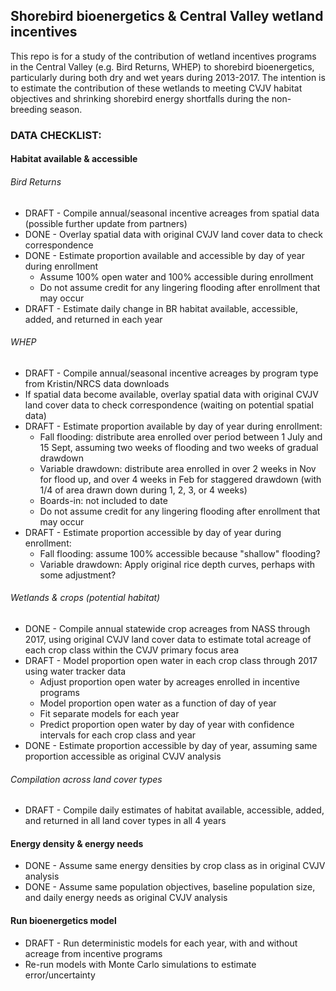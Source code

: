 Shorebird bioenergetics & Central Valley wetland incentives
-----------------------------------------------------------

This repo is for a study of the contribution of wetland incentives programs in the Central Valley (e.g. Bird Returns, WHEP) to shorebird bioenergetics, particularly during both dry and wet years during 2013-2017. The intention is to estimate the contribution of these wetlands to meeting CVJV habitat objectives and shrinking shorebird energy shortfalls during the non-breeding season.

### DATA CHECKLIST:

#### Habitat available & accessible

###### Bird Returns

-   DRAFT - Compile annual/seasonal incentive acreages from spatial data (possible further update from partners)
-   DONE - Overlay spatial data with original CVJV land cover data to check correspondence
-   DONE - Estimate proportion available and accessible by day of year during enrollment
    -   Assume 100% open water and 100% accessible during enrollment
    -   Do not assume credit for any lingering flooding after enrollment that may occur
-   DRAFT - Estimate daily change in BR habitat available, accessible, added, and returned in each year

###### WHEP

-   DRAFT - Compile annual/seasonal incentive acreages by program type from Kristin/NRCS data downloads
-   If spatial data become available, overlay spatial data with original CVJV land cover data to check correspondence (waiting on potential spatial data)
-   DRAFT - Estimate proportion available by day of year during enrollment:
    -   Fall flooding: distribute area enrolled over period between 1 July and 15 Sept, assuming two weeks of flooding and two weeks of gradual drawdown
    -   Variable drawdown: distribute area enrolled in over 2 weeks in Nov for flood up, and over 4 weeks in Feb for staggered drawdown (with 1/4 of area drawn down during 1, 2, 3, or 4 weeks)
    -   Boards-in: not included to date
    -   Do not assume credit for any lingering flooding after enrollment that may occur
-   DRAFT - Estimate proportion accessible by day of year during enrollment:
    -   Fall flooding: assume 100% accessible because "shallow" flooding?
    -   Variable drawdown: Apply original rice depth curves, perhaps with some adjustment?

###### Wetlands & crops (potential habitat)

-   DONE - Compile annual statewide crop acreages from NASS through 2017, using original CVJV land cover data to estimate total acreage of each crop class within the CVJV primary focus area
-   DRAFT - Model proportion open water in each crop class through 2017 using water tracker data
    -   Adjust proportion open water by acreages enrolled in incentive programs
    -   Model proportion open water as a function of day of year
    -   Fit separate models for each year
    -   Predict proportion open water by day of year with confidence intervals for each crop class and year
-   DONE - Estimate proportion accessible by day of year, assuming same proportion accessible as original CVJV analysis

###### Compilation across land cover types

-   DRAFT - Compile daily estimates of habitat available, accessible, added, and returned in all land cover types in all 4 years

#### Energy density & energy needs

-   DONE - Assume same energy densities by crop class as in original CVJV analysis
-   DONE - Assume same population objectives, baseline population size, and daily energy needs as original CVJV analysis

#### Run bioenergetics model

-   DRAFT - Run deterministic models for each year, with and without acreage from incentive programs
-   Re-run models with Monte Carlo simulations to estimate error/uncertainty

